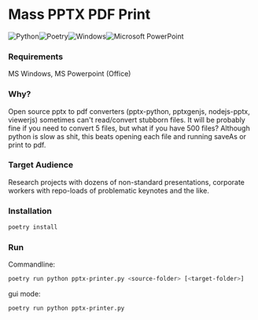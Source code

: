 # Mass PPTX PDF Print

![Python](https://img.shields.io/badge/python-3670A0?style=for-the-badge&logo=python&logoColor=ffdd54)![Poetry](https://img.shields.io/badge/Poetry-%233B82F6.svg?style=for-the-badge&logo=poetry&logoColor=0B3D8D)![Windows](https://img.shields.io/badge/Windows-0078D6.svg?style=for-the-badge&logo=windows&logoColor=white)![Microsoft PowerPoint](https://img.shields.io/badge/Microsoft_PowerPoint-B7472A.svg?style=for-the-badge&logo=microsoft-powerpoint&logoColor=white)

### Requirements

MS Windows, MS Powerpoint (Office)

### Why?

Open source pptx to pdf converters (pptx-python, pptxgenjs, nodejs-pptx, viewerjs) sometimes can't read/convert stubborn files. It will be probably fine if you need to convert 5 files, but what if you have 500 files? Although python is slow as shit, this beats opening each file and running saveAs or print to pdf.

### Target Audience

Research projects with dozens of non-standard presentations, corporate workers with repo-loads of problematic keynotes and the like.

### Installation

```bash
poetry install
```

### Run

Commandline:

```bash
poetry run python pptx-printer.py <source-folder> [<target-folder>]
```

gui mode:

```bash
poetry run python pptx-printer.py
```
